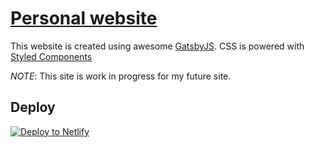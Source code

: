# [Personal website](https://www.vblazenka.com/)

This website is created using awesome [GatsbyJS](gatsbyjs.org).
CSS is powered with [Styled Components](http://styled-components.com/)

*NOTE*: This site is work in progress for my future site. 

## Deploy

[![Deploy to Netlify](https://www.netlify.com/img/deploy/button.svg)](https://app.netlify.com/start/deploy?repository=https://github.com/gatsbyjs/gatsby-starter-default)
